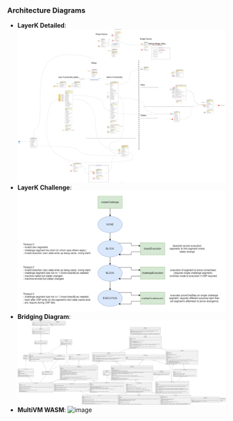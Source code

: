 ### Architecture Diagrams

- **LayerK Detailed**: ![LayerK Tech](https://github.com/LayerK/LayerK-Blockchain/blob/main/diagrams/layerk-tech.svg)
- **LayerK Challenge**: ![LayerK Challenge](https://github.com/LayerK/LayerK-Blockchain/blob/main/diagrams/Layerk-challenge.png)
- **Bridging Diagram**: ![Bridging Diagram](https://github.com/LayerK/LayerK-Blockchain/blob/main/diagrams/bridging-diagram.svg)
- **MultiVM WASM**: ![image](https://github.com/user-attachments/assets/0484662b-439e-495f-aa6b-e4d908b7ad61)
 
